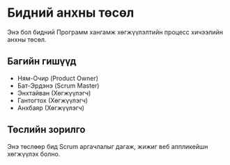 # Бидний анхны төсөл

Энэ бол бидний Программ хангамж хөгжүүлэлтийн процесс
хичээлийн анхны төсөл.

## Багийн гишүүд

- Ням-Очир (Product Owner)
- Бат-Эрдэнэ (Scrum Master)
- Энхтайван (Хөгжүүлэгч)
- Гантогтох (Хөгжүүлэгч)
- Анхбаяр (Хөгжүүлэгч)

## Төслийн зорилго

Энэ төслөөр бид Scrum аргачлалыг дагаж, жижиг веб аппликейшн
хөгжүүлэх болно.
